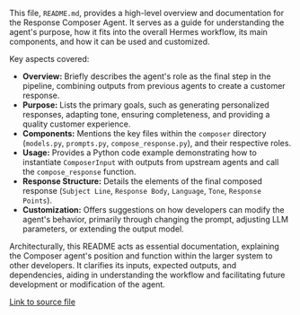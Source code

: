 This file, `README.md`, provides a high-level overview and documentation for the Response Composer Agent. It serves as a guide for understanding the agent's purpose, how it fits into the overall Hermes workflow, its main components, and how it can be used and customized.

Key aspects covered:
-   **Overview:** Briefly describes the agent's role as the final step in the pipeline, combining outputs from previous agents to create a customer response.
-   **Purpose:** Lists the primary goals, such as generating personalized responses, adapting tone, ensuring completeness, and providing a quality customer experience.
-   **Components:** Mentions the key files within the `composer` directory (`models.py`, `prompts.py`, `compose_response.py`), and their respective roles.
-   **Usage:** Provides a Python code example demonstrating how to instantiate `ComposerInput` with outputs from upstream agents and call the `compose_response` function.
-   **Response Structure:** Details the elements of the final composed response (`Subject Line`, `Response Body`, `Language`, `Tone`, `Response Points`).
-   **Customization:** Offers suggestions on how developers can modify the agent's behavior, primarily through changing the prompt, adjusting LLM parameters, or extending the output model.

Architecturally, this README acts as essential documentation, explaining the Composer agent's position and function within the larger system to other developers. It clarifies its inputs, expected outputs, and dependencies, aiding in understanding the workflow and facilitating future development or modification of the agent.

[Link to source file](../../../../src/hermes/agents/composer/README.md) 